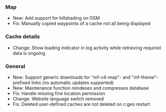 
### Map
- New: Add support for hillshading on OSM
- Fix: Manually copied waypoints of a cache not all being displayed

### Cache details
- Change: Show loading indicator in log activity while retrieving required data is ongoing

### General
- New: Support generic downloads for "mf-v4-map"- and "mf-theme"-prefixed links (no automatic updates supported)
- New: Maintenance function reindexes and compresses database
- Fix: Handle missing fine location permission
- Change: Website language switch removed
- Fix: Deleted user-defined caches are not deleted on c:geo restart
